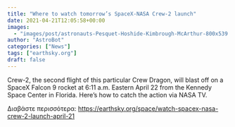 ```yaml
---
title: "Where to watch tomorrow’s SpaceX-NASA Crew-2 launch"
date: 2021-04-21T12:05:58+00:00
images:
  - "images/post/astronauts-Pesquet-Hoshide-Kimbrough-McArthur-800x539.jpg"
author: "AstroBot"
categories: ["News"]
tags: ["earthsky.org"]
draft: false
---
```


Crew-2, the second flight of this particular Crew Dragon, will blast off on a SpaceX Falcon 9 rocket at 6:11 a.m. Eastern April 22 from the Kennedy Space Center in Florida. Here’s how to catch the action via NASA TV.

Διαβάστε περισσότερα: https://earthsky.org/space/watch-spacex-nasa-crew-2-launch-april-21
